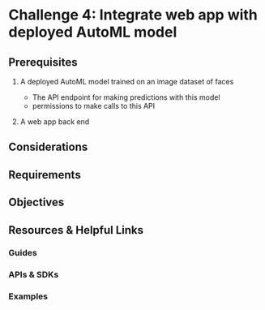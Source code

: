 # Challenge 4: Integrate web app with deployed AutoML model

## Prerequisites

1. A deployed AutoML model trained on an image dataset of faces
   - The API endpoint for making predictions with this model
   - permissions to make calls to this API
   
2. A web app back end 

## Considerations

## Requirements

## Objectives

## Resources & Helpful Links
### Guides

### APIs & SDKs

### Examples



